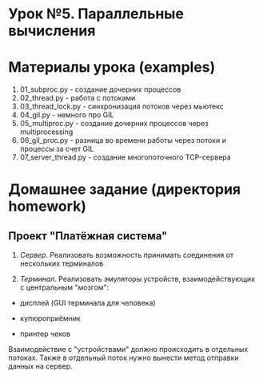 # Урок №5. Параллельные вычисления

# Материалы урока (examples)
1. 01_subproc.py - создание дочерних процессов
2. 02_thread.py - работа с потоками
3. 03_thread_lock.py - синхронизация потоков через мьютекс
4. 04_gil.py - немного про GIL
5. 05_multiproc.py - создание дочерних процессов через multiprocessing
6. 06_gil_proc.py - разница во времени работы через потоки и процессы за счет GIL
7. 07_server_thread.py - создание многопоточного TCP-сервера


# Домашнее задание (директория homework)
## Проект "Платёжная система"

1. *Сервер*. Реализовать возможность принимать соединения от нескольких терминалов

2. *Терминал*. Реализовать эмуляторы устройств, взаимодействующих с центральным "мозгом":

* дисплей (GUI терминала для человека)

* купюроприёмник

* принтер чеков

Взаимодействие с "устройствами" должно происходить в отдельных потоках. Также в отдельный поток нужно вынести метод отправки данных на сервер.
